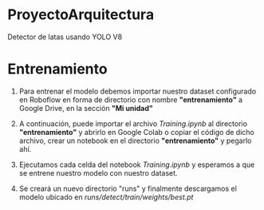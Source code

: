 # ProyectoArquitectura
Detector de latas usando YOLO V8


# Entrenamiento

1) Para entrenar el modelo debemos importar nuestro dataset configurado en Roboflow en forma de directorio con nombre **"entrenamiento"**
a Google Drive, en la sección **"Mi unidad"**

2) A continuación, puede importar el archivo *Training.ipynb* al directorio **"entrenamiento"** y abrirlo en Google Colab o copiar el código
de dicho archivo, crear un notebook en el directorio **"entrenamiento"** y pegarlo ahí. 

3) Ejecutamos cada celda del notebook *Training.ipynb* y esperamos a que se entrene nuestro modelo con nuestro dataset.

4) Se creará un nuevo directorio "runs" y finalmente descargamos el modelo ubicado en *runs/detect/train/weights/best.pt*
